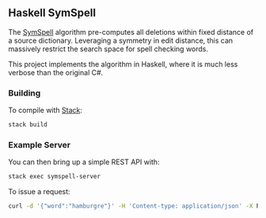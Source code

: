 ## Haskell SymSpell

The [SymSpell](https://github.com/wolfgarbe/SymSpell) algorithm pre-computes all
deletions within fixed distance of a source dictionary. Leveraging a symmetry in
edit distance, this can massively restrict the search space for spell checking
words.

This project implements the algorithm in Haskell, where it is much less verbose
than the original C#.

### Building
To compile with [Stack](https://docs.haskellstack.org/en/stable/README/):
```sh
stack build
```

### Example Server
You can then bring up a simple REST API with:
```sh
stack exec symspell-server
```

To issue a request:
```sh
curl -d '{"word":"hamburgre"}' -H 'Content-type: application/json' -X POST localhost:8080/top
```
